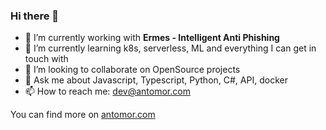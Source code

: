 <!--
**antomor/antomor** is a ✨ _special_ ✨ repository because its `README.md` (this file) appears on your GitHub profile.

Here are some ideas to get you started:

- 🔭 I’m currently working on ...
- 🌱 I’m currently learning ...
- 👯 I’m looking to collaborate on ...
- 🤔 I’m looking for help with ...
- 💬 Ask me about ...
- 📫 How to reach me: ...
- 😄 Pronouns: ...
- ⚡ Fun fact: ...
-->
### Hi there 👋

- 🔭 I’m currently working with **Ermes - Intelligent Anti Phishing**
- 🌱 I’m currently learning k8s, serverless, ML and everything I can get in touch with
- 👯 I’m looking to collaborate on OpenSource projects
- 💬 Ask me about Javascript, Typescript, Python, C#, API, docker
- 📫 How to reach me: dev@antomor.com 

You can find more on [antomor.com](https://antomor.com)
